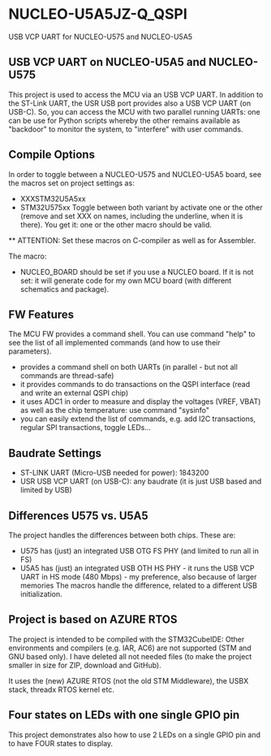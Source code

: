 # NUCLEO-U5A5JZ-Q_QSPI
 USB VCP UART for NUCLEO-U575 and NUCLEO-U5A5

## USB VCP UART on NUCLEO-U5A5 and NUCLEO-U575
This project is used to access the MCU via an USB VCP UART. In addition to the ST-Link UART, the USR USB port
provides also a USB VCP UART (on USB-C).
So, you can access the MCU with two parallel running UARTs: one can be use for Python scripts whereby the other remains available
as "backdoor" to monitor the system, to "interfere" with user commands.

## Compile Options
In order to toggle between a NUCLEO-U575 and NUCLEO-U5A5 board, see the macros set on project settings as:
* XXXSTM32U5A5xx
* STM32U575xx
Toggle between both variant by activate one or the other (remove and set XXX on names, including the underline, when it is there).
You get it: one or the other macro should be valid.

** ATTENTION:
Set these macros on C-compiler as well as for Assembler.

The macro:
* NUCLEO_BOARD
should be set if you use a NUCLEO board. If it is not set: it will generate code for my own MCU board (with different schematics and package).

## FW Features
The MCU FW provides a command shell. You can use command "help" to see the list of all implemented commands (and how to use their parameters).
* provides a command shell on both UARTs (in parallel - but not all commands are thread-safe)
* it provides commands to do transactions on the QSPI interface (read and write an external QSPI chip)
* it uses ADC1 in order to measure and display the voltages (VREF, VBAT) as well as the chip temperature: use command "sysinfo"
* you can easily extend the list of commands, e.g. add I2C transactions, regular SPI transactions, toggle LEDs...

## Baudrate Settings
* ST-LINK UART (Micro-USB needed for power): 1843200
* USR USB VCP UART (on USB-C): any baudrate (it is just USB based and limited by USB)

## Differences U575 vs. U5A5
The project handles the differences between both chips. These are:
* U575 has (just) an integrated USB OTG FS PHY (and limited to run all in FS)
* U5A5 has (just) an integrated USB OTH HS PHY - it runs the USB VCP UART in HS mode (480 Mbps) - my preference, also because of larger memories
The macros handle the difference, related to a different USB initialization.

## Project is based on AZURE RTOS
The project is intended to be compiled with the STM32CubeIDE: Other environments and compilers (e.g. IAR, AC6) are not supported (STM and GNU based only).
I have deleted all not needed files (to make the project smaller in size for ZIP, download and GitHub).

It uses the (new) AZURE RTOS (not the old STM Middleware), the USBX stack, threadx RTOS kernel etc.

## Four states on LEDs with one single GPIO pin
This project demonstrates also how to use 2 LEDs on a single GPIO pin and to have FOUR states to display.

